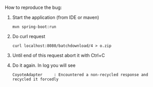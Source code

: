 How to reproduce the bug:

1. Start the application (from IDE or maven)

    `mvn spring-boot:run`
    
2. Do curl request

    `curl localhost:8080/batchdownload/4 > o.zip`
    
3. Until end of this request abort it with Ctrl+C

4. Do it again. In log you will see

    `CoyoteAdapter     : Encountered a non-recycled response and recycled it forcedly`